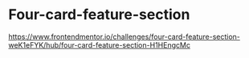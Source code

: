 # Four-card-feature-section
https://www.frontendmentor.io/challenges/four-card-feature-section-weK1eFYK/hub/four-card-feature-section-H1HEngcMc
